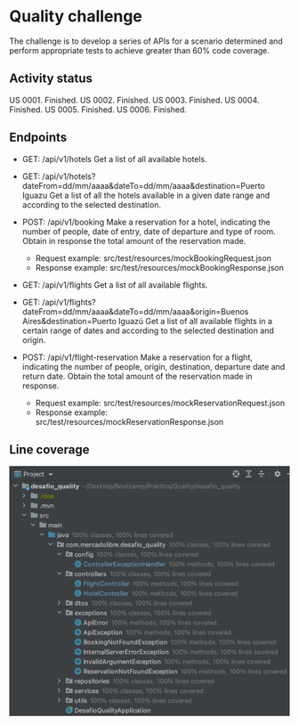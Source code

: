 # Quality challenge

The challenge is to develop a series of APIs for a scenario determined and perform appropriate tests to achieve greater than 60% code coverage.

## Activity status

US 0001. Finished.
US 0002. Finished.
US 0003. Finished.
US 0004. Finished.
US 0005. Finished.
US 0006. Finished.

## Endpoints

- GET: /api/v1/hotels
    Get a list of all available hotels.

- GET: /api/v1/hotels?dateFrom=dd/mm/aaaa&dateTo=dd/mm/aaaa&destination=Puerto Iguazu
    Get a list of all the hotels available in a given
    date range and according to the selected destination.

- POST: /api/v1/booking
    Make a reservation for a hotel, indicating the number of people, date of entry, date of departure and type of room. Obtain in response the total amount of the reservation made.
    * Request example: src/test/resources/mockBookingRequest.json
    * Response example: src/test/resources/mockBookingResponse.json
    
- GET: /api/v1/flights
    Get a list of all available flights.
    
- GET: /api/v1/flights?dateFrom=dd/mm/aaaa&dateTo=dd/mm/aaaa&origin=Buenos Aires&destination=Puerto Iguazú
    Get a list of all available flights in a certain range of dates and according to the selected destination and origin.
    
- POST: /api/v1/flight-reservation
    Make a reservation for a flight, indicating the number of people, origin, destination, departure date and return date. Obtain the total amount of the reservation made in response.
    * Request example: src/test/resources/mockReservationRequest.json
    * Response example: src/test/resources/mockReservationResponse.json
    
## Line coverage

<img src=covered.png/>